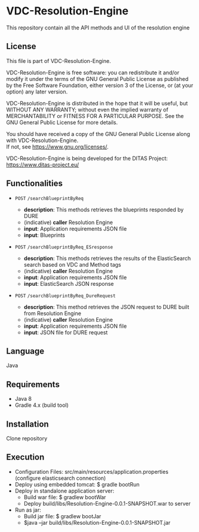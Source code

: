 # VDC-Resolution-Engine
This repository contain all the API methods and UI of the resolution engine

## License
This file is part of VDC-Resolution-Engine.

VDC-Resolution-Engine is free software: you can redistribute it 
and/or modify it under the terms of the GNU General Public License as 
published by the Free Software Foundation, either version 3 of the License, 
or (at your option) any later version.

VDC-Resolution-Engine is distributed in the hope that it will be 
useful, but WITHOUT ANY WARRANTY; without even the implied warranty of
MERCHANTABILITY or FITNESS FOR A PARTICULAR PURPOSE.  See the
GNU General Public License for more details.

You should have received a copy of the GNU General Public License
along with VDC-Resolution-Engine.  
If not, see <https://www.gnu.org/licenses/>.

VDC-Resolution-Engine is being developed for the
DITAS Project: https://www.ditas-project.eu/

## Functionalities 
* `POST` `/searchBlueprintByReq`
  * **description**: This methods retrieves the blueprints responded by DURE 
  * (indicative) **caller** Resolution Engine
  * **input**: Application requirements JSON file
  * **input**: Blueprints

* `POST` `/searchBlueprintByReq_ESresponse`  
  * **description**: This methods retrieves the results of the ElasticSearch search based on VDC and Method tags 
  * (indicative) **caller** Resolution Engine
  * **input**: Application requirements JSON file
  * **input**: ElasticSearch JSON response

* `POST` `/searchBlueprintByReq_DureRequest`  
  * **description**: This method retrieves the JSON request to DURE built from Resolution Engine 
  * (indicative) **caller** Resolution Engine
  * **input**: Application requirements JSON file
  * **input**: JSON file for DURE request
  
## Language
Java

## Requirements
* Java 8
* Gradle 4.x (build tool)

## Installation
Clone repository

## Execution
* Configuration Files:
	src/main/resources/application.properties
	(configure elasticsearch connection)
* Deploy using embedded tomcat:
	$ gradle bootRun
* Deploy in standalone application server:
  * Build war file: $ gradlew bootWar
  * Deploy build/libs/Resolution-Engine-0.0.1-SNAPSHOT.war to server
* Run as jar:
  * Build jar file: $ gradlew bootJar
  * $java –jar build/libs/Resolution-Engine-0.0.1-SNAPSHOT.jar